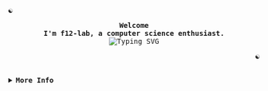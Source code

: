 <!-- F12do's GitHub Profile -->
  <!-- Profile -->
  <p align="left">
    <strong><samp>☯</samp></strong>
  </p>
  <p align="center">
    <samp>
      <b>
        Welcome
        <br />
        I'm f12-lab, a computer science enthusiast.
      </b>
      <br />
      <!--Credits: https://github.com/DenverCoder1/readme-typing-svg-->
      <img src="https://readme-typing-svg.demolab.com?font=Iosevka&size=16&pause=1000&color=00ff00&center=true&vCenter=true&width=435&lines=Follow+the+white+rabbit+..." alt="Typing SVG" />
    </samp>
  </p>
  <p align="right">
    <strong><samp>☯</samp></strong>
  </p>
  <br />
  <details>
    <summary>
      <samp><b>More Info</b></samp>
    </summary>  
    <!-- Matrix GIF as Header -->
    <div align="center">
        <img src="https://media.giphy.com/media/v1.Y2lkPTc5MGI3NjExa2g1eXZvMDg0bnVubTVnYWl3aGp0Y2FlNW8zMzl6eDZ1d2pxbzZ2cSZlcD12MV9pbnRlcm5hbF9naWZfYnlfaWQmY3Q9Zw/2u8vej0S5Mx7W/giphy.gif" alt="Matrix GIF" width="50%" />
    </div>
    <!-- Info -->
    <h2 style=color: #00b300;>
      📟 Connect
    </h2>
    <p align="center">
      <samp>
        <!--Credits: https://shields.io/-->
        <a href="https://github.com/f12-lab?tab=repositories"><img src="https://img.shields.io/badge/repositories-2a8?style=flat-square&logo=github&logoColor=00b300&color=00b300&labelColor=black" alt="Repositories"/></a>
        <a href="mailto:malutrab63@gmail.com"><img src="https://img.shields.io/badge/email-reveal-00b300?style=flat-square&logo=gmail&logoColor=00b300&labelColor=black" alt="E-Mail"/></a>
      </samp>
    </p>
    <!--My languages-->
    <!--Credits: https://github.com/syvixor/skills-icons -->
    <h2 style=color: #00b300;>
      🐇 Tech Stack
    </h2>
    <div>
      <img src="https://skills-icons.vercel.app/api/icons?i=git,html,css,php,docker,ansible,nginx,apache,sqlserver" />
      <details>
        <summary>
          <samp><b>🌐 My favorite OS</b></samp>
        </summary>
          <img src="https://skills-icons.vercel.app/api/icons?i=kali,debian" />
      </details>
    </div>
    <!-- Github Trophy -->
    <h2 style="color: #00b300;">
      🐇 GitHub Statistics
    </h2>
    <!-- Github Stats -->
    <div align="center">
            <!--Credits: https://github.com/anuraghazra/github-readme-stats-->
              <img
                height="130px"
                align="center"
                alt="GitHub Stats"
                src="https://github-readme-stats.vercel.app/api?username=f12-lab&show_icons=true&include_all_commits=true&line_height=21&hide_border=true&title_color=00b300&text_color=4CAF50&icon_color=00b300&bg_color=000000"
              />
            <!--Credits: https://github.com/anuraghazra/github-readme-stats-->
              <img
                height="130px"
                align="center"
                alt="Top Language"
                src="https://github-readme-stats.vercel.app/api/top-langs/?username=f12-lab&layout=compact&line_height=21&hide_border=true&title_color=00b300&text_color=4CAF50&icon_color=00b300&bg_color=000000"
              />
    </div>
    <details>
        <summary>
          <samp><b>:trophy: Trophies</b></samp>
        </summary>  
          <div align="center">
            <!--Credits: https://github.com/ryo-ma/github-profile-trophy-->
              <img
                align="center"
                alt="GitHub Trophy"
                src="https://github-trophies.vercel.app/?username=f12-lab&rank=SECRET,SSS,SS,S,AAA,AA,A,B,C&row=2&column=6&margin-w=15&margin-h=15&no-frame=true&theme=matrix&"
              />
          </div>
      </details>
    <h2></h2>
    <br />
      <!-- GitHub Streak Stats -->
      <div align="center">
        <!--Credits: https://dev.to/ryanlanciaux/quick-github-profile-visit-counter-14en-->
        <img src="https://profile-counter.glitch.me/f12-lab/count.svg" />
      </div>
      <div align="center">
        <!--Credits: https://github.com/BrunnerLivio/brunnerlivio-->
        <img src="https://raw.githubusercontent.com/BrunnerLivio/brunnerlivio/master/images/notepad.gif" alt="Site created with Notepad" height="30" />
        <span>&nbsp;&nbsp;&nbsp;&nbsp;</span>  
        <img src="https://raw.githubusercontent.com/BrunnerLivio/brunnerlivio/master/images/ie_logo.gif" alt="Microsoft Internet Explorer" />
        <span>&nbsp;&nbsp;&nbsp;&nbsp;</span>  
        <img src="https://raw.githubusercontent.com/BrunnerLivio/brunnerlivio/master/images/noframes.gif" alt="Microsoft Internet Explorer" />
      </div>
    </div>
  </details>
